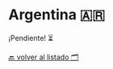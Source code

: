 # Argentina 🇦🇷

¡Pendiente! ⏳

[🔙 volver al listado 🗂️](https://github.com/Villanuevand/google-experts-latam#readme)